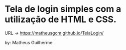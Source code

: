<h1>Tela de login simples com a utilização de HTML e CSS.</h1>

URL -> https://matheusgcm.github.io/TelaLogin/

by: Matheus Guilherme
